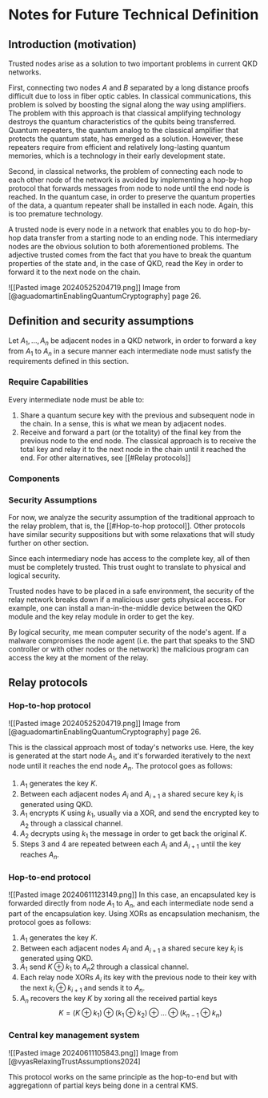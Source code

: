 # Notes for Future Technical Definition

## Introduction (motivation)

Trusted nodes arise as a solution to two important problems in current QKD networks.

First, connecting two nodes $A$ and $B$ separated by a long distance proofs difficult due to loss in fiber optic cables.  In classical communications, this problem is solved by boosting the signal along the way using amplifiers. The problem with this approach is that classical amplifying technology destroys the quantum characteristics of the qubits being transferred. Quantum repeaters, the quantum analog to the classical amplifier that protects the quantum state, has emerged as a solution. However, these repeaters require from efficient and relatively long-lasting quantum memories, which is a technology in their early development state.

Second, in classical networks, the problem of connecting each node to each other node of the network is avoided by implementing a hop-by-hop protocol that forwards messages from node to node until the end node is reached. In the quantum case, in order to preserve the quantum properties of the data, a quantum repeater shall be installed in each node. Again, this is too premature technology.

A trusted node is every node in a network that enables you to do hop-by-hop data transfer from a starting node to an ending node. This intermediary nodes are the obvious solution to both aforementioned problems. The adjective trusted comes from the fact that you have to break the quantum properties of the state and, in the case of QKD, read the Key in order to forward it to the next node on the chain.

![[Pasted image 20240525204719.png]]
Image from [@aguadomartinEnablingQuantumCryptography] page 26.

## Definition and security assumptions

Let $A_1, \dots, A_n$ be adjacent nodes in a QKD network, in order to forward a key from $A_1$ to $A_n$ in a secure manner each intermediate node must satisfy the requirements defined in this section.

### Require Capabilities

Every intermediate node must be able to:
1. Share a quantum secure key with the previous and subsequent node in the chain. In a sense, this is what we mean by adjacent nodes.
2. Receive and forward a part (or the totality) of the final key from the previous node to the end node. The classical approach is to receive the total key and relay it to the next node in the chain until it reached the end. For other alternatives, see [[#Relay protocols]]

### Components

### Security Assumptions

For now, we analyze the security assumption of the traditional approach to the relay problem, that is, the [[#Hop-to-hop protocol]]. Other protocols have similar security suppositions but with some relaxations that will study further on other section.

Since each intermediary node has access to the complete key, all of then must be completely trusted. This trust ought to translate to physical and logical security.

Trusted nodes have to be placed in a safe environment, the security of the relay network breaks down if a malicious user gets physical access. For example, one can install a man-in-the-middle device between the QKD module and the key relay module in order to get the key.

By logical security, me mean computer security of the node's agent. If a malware compromises the node agent (i.e. the part that speaks to the SND controller or with other nodes or the network) the malicious program can access the key at the moment of the relay.

## Relay protocols

### Hop-to-hop protocol

![[Pasted image 20240525204719.png]]
Image from [@aguadomartinEnablingQuantumCryptography] page 26.

This is the classical approach most of today's networks use. Here, the key is generated at the start node $A_1$, and it's forwarded iteratively to the next node until it reaches the end node $A_n.$ The protocol goes as follows:
1. $A_1$ generates the key $K$.
2. Between each adjacent nodes $A_i$ and $A_{i+1}$ a shared secure key $k_i$ is generated using QKD.
3. $A_1$ encrypts $K$ using $k_1$, usually via a XOR, and send the encrypted key to $A_2$ through a classical channel. 
4. $A_2$ decrypts using $k_1$ the message in order to get back the original $K$.
5. Steps 3 and 4 are repeated between each $A_i$ and $A_{i+1}$ until the key reaches $A_n$.



### Hop-to-end protocol

![[Pasted image 20240611123149.png]]
In this case, an encapsulated key is forwarded directly from node $A_1$ to $A_n$, and each intermediate node send a part of the encapsulation key. Using XORs as encapsulation mechanism, the protocol goes as follows:
1. $A_1$ generates the key $K$.
2. Between each adjacent nodes $A_i$ and $A_{i+1}$ a shared secure key $k_i$ is generated using QKD.
3. $A_1$ send $K \oplus k_1$ to $A_n2$ through a classical channel.
4. Each relay node XORs $A_i$ its key with the previous node to their key with the next $k_i \oplus k_{i+1}$ and sends it to $A_n$.
5. $A_n$ recovers the key $K$ by xoring all the received partial keys 
$$K = (K\oplus k_1) \oplus (k_1\oplus k_2) \oplus \dots \oplus(k_{n-1} \oplus k_n)$$
### Central key management system

![[Pasted image 20240611105843.png]]
Image from [@vyasRelaxingTrustAssumptions2024]

This protocol works on the same principle as the hop-to-end but with aggregationn of partial keys being done in a central KMS.
